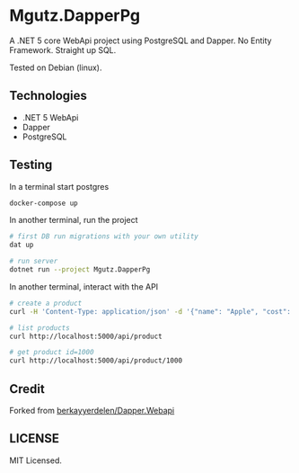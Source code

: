 # Mgutz.DapperPg

A .NET 5 core WebApi project using PostgreSQL and Dapper. No Entity Framework. Straight up SQL.

Tested on Debian (linux).

## Technologies

- .NET 5 WebApi
- Dapper
- PostgreSQL

## Testing

In a terminal start postgres

```sh
docker-compose up
```

In another terminal, run the project

```sh
# first DB run migrations with your own utility
dat up

# run server
dotnet run --project Mgutz.DapperPg
```

In another terminal, interact with the API

```sh
# create a product
curl -H 'Content-Type: application/json' -d '{"name": "Apple", "cost": 0.50}' http://localhost:5000/api/product -v

# list products
curl http://localhost:5000/api/product

# get product id=1000
curl http://localhost:5000/api/product/1000

```

## Credit

Forked from [berkayyerdelen/Dapper.Webapi](https://github.com/berkayyerdelen/Dapper.WebApi)

## LICENSE

MIT Licensed.
